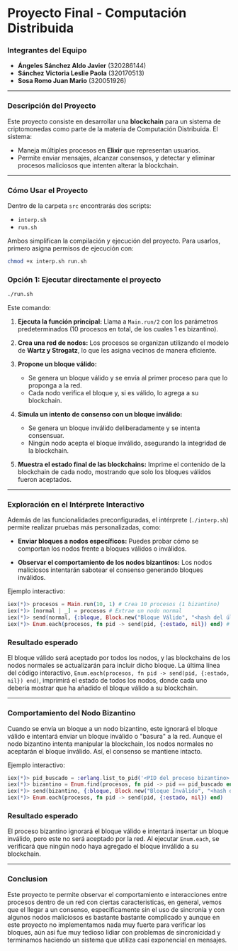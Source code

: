 # Proyecto Final - Computación Distribuida

### **Integrantes del Equipo**
- **Ángeles Sánchez Aldo Javier** (320286144)
- **Sánchez Victoria Leslie Paola** (320170513)
- **Sosa Romo Juan Mario** (320051926)

---

### **Descripción del Proyecto**
Este proyecto consiste en desarrollar una **blockchain** para un sistema de criptomonedas como parte de la materia de Computación Distribuida. El sistema:
- Maneja múltiples procesos en **Elixir** que representan usuarios.
- Permite enviar mensajes, alcanzar consensos, y detectar y eliminar procesos maliciosos que intenten alterar la blockchain.

---

### **Cómo Usar el Proyecto**

Dentro de la carpeta `src` encontrarás dos scripts:
- `interp.sh`
- `run.sh`

Ambos simplifican la compilación y ejecución del proyecto. Para usarlos, primero asigna permisos de ejecución con:

```bash
chmod +x interp.sh run.sh
```

### Opción 1: Ejecutar directamente el proyecto

```bash
./run.sh
```

Este comando:

1. **Ejecuta la función principal:**
   Llama a `Main.run/2` con los parámetros predeterminados (10 procesos en total, de los cuales 1 es bizantino).

2. **Crea una red de nodos:**
   Los procesos se organizan utilizando el modelo de **Wartz y Strogatz**, lo que les asigna vecinos de manera eficiente.

3. **Propone un bloque válido:**
   - Se genera un bloque válido y se envía al primer proceso para que lo proponga a la red.
   - Cada nodo verifica el bloque y, si es válido, lo agrega a su blockchain.

4. **Simula un intento de consenso con un bloque inválido:**
   - Se genera un bloque inválido deliberadamente y se intenta consensuar.
   - Ningún nodo acepta el bloque inválido, asegurando la integridad de la blockchain.

5. **Muestra el estado final de las blockchains:**
   Imprime el contenido de la blockchain de cada nodo, mostrando que solo los bloques válidos fueron aceptados.

---

### **Exploración en el Intérprete Interactivo**

Además de las funcionalidades preconfiguradas, el intérprete (`./interp.sh`) permite realizar pruebas más personalizadas, como:

- **Enviar bloques a nodos específicos:**
  Puedes probar cómo se comportan los nodos frente a bloques válidos o inválidos.

- **Observar el comportamiento de los nodos bizantinos:**
  Los nodos maliciosos intentarán sabotear el consenso generando bloques inválidos.

Ejemplo interactivo:
```elixir
iex(*)> procesos = Main.run(10, 1) # Crea 10 procesos (1 bizantino)
iex(*)> [normal | _] = procesos # Extrae un nodo normal
iex(*)> send(normal, {:bloque, Block.new("Bloque Válido", "<hash del último bloque>")}) # Enviar bloque válido
iex(*)> Enum.each(procesos, fn pid -> send(pid, {:estado, nil}) end) # Verifica el estado de cada nodo
```

### Resultado esperado

El bloque válido será aceptado por todos los nodos, y las blockchains de los nodos normales se actualizarán para incluir dicho bloque. La última línea del código interactivo, `Enum.each(procesos, fn pid -> send(pid, {:estado, nil}) end)`, imprimirá el estado de todos los nodos, donde cada uno debería mostrar que ha añadido el bloque válido a su blockchain.

---

### Comportamiento del Nodo Bizantino

Cuando se envía un bloque a un nodo bizantino, este ignorará el bloque válido e intentará enviar un bloque inválido o "basura" a la red. Aunque el nodo bizantino intenta manipular la blockchain, los nodos normales no aceptarán el bloque inválido. Así, el consenso se mantiene intacto.

Ejemplo interactivo:

```elixir
iex(*)> pid_buscado = :erlang.list_to_pid('<PID del proceso bizantino>')
iex(*)> bizantino = Enum.find(procesos, fn pid -> pid == pid_buscado end)
iex(*)> send(bizantino, {:bloque, Block.new("Bloque Inválido", "<hash del último bloque>")})
iex(*)> Enum.each(procesos, fn pid -> send(pid, {:estado, nil}) end)
```

### Resultado esperado

El proceso bizantino ignorará el bloque válido e intentará insertar un bloque inválido, pero este no será aceptado por la red. Al ejecutar `Enum.each`, se verificará que ningún nodo haya agregado el bloque inválido a su blockchain.

---

### Conclusion

Este proyecto te permite observar el comportamiento e interacciones entre procesos dentro de un red con ciertas caracteristicas, en general, vemos que el llegar a un consenso, especificamente sin el uso de sincronia y con algunos nodos maliciosos es bastante bastante complicado y aunque en este proyecto no implementamos nada muy fuerte para verificar los bloques, aún asi fue muy tedioso lidiar con problemas de sincronicidad y terminamos haciendo un sistema que utiliza casi exponencial en mensajes.


